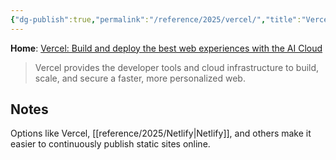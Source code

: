 ```yaml
---
{"dg-publish":true,"permalink":"/reference/2025/vercel/","title":"Vercel","tags":["webdev","hosting"],"created":"2025-08-09 21:19:40","updated":"2025-08-09T21:34:21-04:00"}
---
```


**Home**: [Vercel: Build and deploy the best web experiences with the AI Cloud](https://vercel.com/)
> Vercel provides the developer tools and cloud infrastructure to build, scale, and secure a faster, more personalized web.
## Notes
Options like Vercel, [[reference/2025/Netlify\|Netlify]], and others make it easier to continuously publish static sites online.


